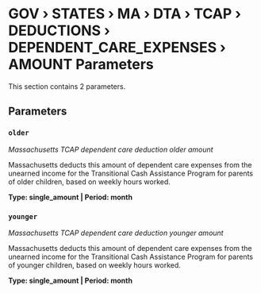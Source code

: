 # GOV › STATES › MA › DTA › TCAP › DEDUCTIONS › DEPENDENT_CARE_EXPENSES › AMOUNT Parameters

This section contains 2 parameters.

## Parameters

### `older`
*Massachusetts TCAP dependent care deduction older amount*

Massachusetts deducts this amount of dependent care expenses from the unearned income for the Transitional Cash Assistance Program for parents of older children, based on weekly hours worked.

**Type: single_amount | Period: month**


### `younger`
*Massachusetts TCAP dependent care deduction younger amount*

Massachusetts deducts this amount of dependent care expenses from the unearned income for the Transitional Cash Assistance Program for parents of younger children, based on weekly hours worked.

**Type: single_amount | Period: month**

